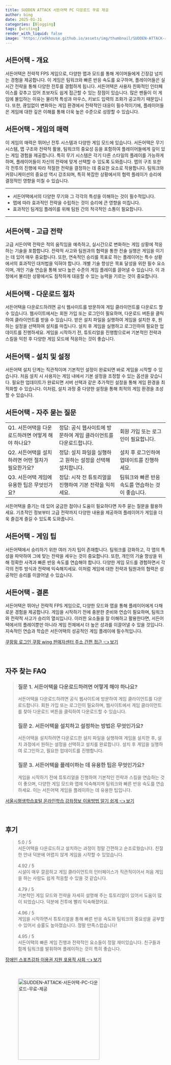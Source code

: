 ```yaml
---
title: SUDDEN ATTACK 서든어택 PC 다운로드 무료 제공
author: bing
date: 2025-01-31
categories: [Blogging]
tags: [writing]
render_with_liquid: false
image: 'https://adkhouse.github.io/assets/img/thumbnail/SUDDEN-ATTACK-서든어택-PC-다운로드-무료-제공.webp'
---
```



<h2 id='서든어택-개요'>서든어택 - 개요</h2>

<p>서든어택은 전략적 FPS 게임으로, 다양한 맵과 모드를 통해 게이머들에게 긴장감 넘치는 경험을 제공합니다. 이 게임은 팀워크와 빠른 반응 속도를 요구하며, 플레이어들은 실시간 전략을 통해 다양한 전투를 경험하게 됩니다. 서든어택은 사용자 친화적인 인터페이스를 갖추고 있어 초보자도 쉽게 접근할 수 있는 장점이 있습니다. 많은 팬들이 이 게임에 몰입하는 이유는 물리적 특성과 마우스, 키보드 입력의 조화가 공고하기 때문입니다. 또한, 끊임없이 변화하는 게임 환경에서 전략적인 대응이 필수적이기에, 플레이어들은 게임에 대한 깊은 이해를 통해 더욱 높은 수준으로 성장할 수 있습니다.</p>

<h2 id='서든어택-게임의-매력'>서든어택 - 게임의 매력</h2>

<p>이 게임의 매력은 뛰어난 전투 시스템과 다양한 게임 모드에 있습니다. 서든어택은 무기 시스템, 맵 구조와 전략적 활용, 팀워크의 중요성 등을 포함하여 플레이어들에게 깊이 있는 게임 경험을 제공합니다. 특히 무기 시스템은 각기 다른 스타일의 플레이를 가능하게 하며, 플레이어들이 자신의 전략에 맞게 선택할 수 있도록 도와줍니다. 맵의 구조 또한 각 전투의 진행에 따라 적절한 전략을 결정하는 데 중요한 요소로 작용합니다. 팀워크와 커뮤니케이션의 중요성 역시 강조되며, 특히 복잡한 상황에서의 협력 플레이가 승리에 결정적인 영향을 미칠 수 있습니다.</p>

<hr />

<ul>
    <li>서든어택에서의 다양한 무기와 그 각각의 특성을 이해하는 것이 필수적입니다.</li>
    <li>맵에 따라 효과적인 전략을 수립하는 것이 승리에 큰 영향을 미칩니다.</li>
    <li>효과적인 팀게임 플레이를 위해 팀원 간의 적극적인 소통이 필요합니다.</li>
</ul>

<hr />

<h2 id='서든어택-고급전략'>서든어택 - 고급 전략</h2>

<p>고급 서든어택 전략은 적의 움직임을 예측하고, 실시간으로 변화하는 게임 상황에 적응하는 기술을 포함합니다. 전략적 사고와 팀원과의 협력을 통한 전술 실행은 게임을 이기는 데 있어 매우 중요합니다. 또한, 연속적인 승리를 목표로 하는 플레이어는 특수 상황에서의 효과적인 대처법을 익혀야 합니다. 개별 기술 향상은 목표 달성을 위한 필수 요소이며, 개인 기술 연습을 통해 보다 높은 수준의 게임 플레이를 끌어낼 수 있습니다. 이 과정에서 불리한 상황에서도 침착하게 대응할 수 있는 능력을 기르는 것이 중요합니다.</p>

<h2 id='서든어택-다운로드-절차'>서든어택 - 다운로드 절차</h2>

<p>서든어택을 다운로드하려면 공식 웹사이트를 방문하여 게임 클라이언트를 다운로드 할 수 있습니다. 웹사이트에서는 회원 가입 또는 로그인이 필요하며, 다운로드 버튼을 클릭하여 클라이언트를 받을 수 있습니다. 받은 설치 파일을 실행하여 게임을 설치한 후, 원하는 설정을 선택하여 설치를 마칩니다. 설치 후 게임을 실행하고 로그인하여 필요한 업데이트를 진행하세요. 게임을 시작하기 전, 튜토리얼을 진행함으로써 기본적인 전략과 스킬을 익힌 후 다양한 게임 모드에 적응하는 것이 좋습니다.</p>

<h2 id='서든어택-설치-및-설정'>서든어택 - 설치 및 설정</h2>

<p>서든어택 설치 단계는 직관적이며 기본적인 설정이 완료되면 바로 게임을 시작할 수 있습니다. 처음 설치 시 사용자는 게임 내에서 기본 설정을 조정할 수 있는 옵션을 갖습니다. 필요한 업데이트가 완료되면 서버 선택과 같은 추가적인 설정을 통해 게임 환경을 최적화할 수 있습니다. 이처럼, 설치 과정 중 다양한 설정을 통해 최적의 게임 환경을 조성할 수 있습니다.</p>

<h2 id='서든어택-자주-묻는-질문'>서든어택 - 자주 묻는 질문</h2>

<table>
    <tr>
        <td>Q1. 서든어택을 다운로드하려면 어떻게 해야 하나요?</td>
        <td>정답: 공식 웹사이트에 방문하여 게임 클라이언트를 다운로드합니다.</td>
        <td>회원 가입 또는 로그인이 필요합니다.</td>
    </tr>
    <tr>
        <td>Q2. 서든어택을 설치하려면 어떤 절차가 필요한가요?</td>
        <td>정답: 설치 파일을 실행하고 원하는 설정을 선택해 설치합니다.</td>
        <td>설치 후 로그인하여 업데이트를 진행하세요.</td>
    </tr>
    <tr>
        <td>Q3. 서든어택 게임에 유용한 팁은 무엇인가요?</td>
        <td>정답: 시작 전 튜토리얼을 진행하여 기본 전략을 익히세요.</td>
        <td>팀워크와 빠른 반응 속도를 연습하는 것이 좋습니다.</td>
    </tr>
</table>

<p>서든어택을 즐기는 데 있어 궁금한 점이나 도움이 필요하다면 자주 묻는 질문을 활용하세요. 기초적인 정보부터 고급 전략까지 다양한 내용을 제공하여 플레이어가 게임을 더욱 즐겁게 즐길 수 있도록 도와줍니다.</p>

<h2 id='서든어택-게임-팁'>서든어택 - 게임 팁</h2>

<p>서든어택에서 승리하기 위한 여러 가지 팁이 존재합니다. 팀워크를 강화하고, 각 맵의 특성을 파악하여 그에 맞는 전략을 세우는 것이 중요합니다. 또한, 개인의 기술 향상을 위해 정확한 사격과 빠른 반응 속도를 연습해야 합니다. 다양한 게임 모드를 경험하면서 각각의 전투 방식과 전략에 익숙해지세요. 이처럼 게임에 대한 전략과 팀원과의 협력은 성공적인 승리를 이끌어낼 수 있습니다.</p>

<h2 id='서든어택-결론'>서든어택 - 결론</h2>

<p>서든어택은 뛰어난 전략적 FPS 게임으로, 다양한 모드와 맵을 통해 플레이어에게 다채로운 경험을 제공합니다. 게임을 시작하기 전에 충분한 준비와 연습이 필요하며, 팀워크와 전략적 사고가 승리의 열쇠입니다. 이러한 요소들을 잘 이해하고 활용한다면, 서든어택에서의 플레이뿐만 아니라 게임 전체에서 더 높은 성과를 이끌어낼 수 있을 것입니다. 지속적인 연습과 학습은 서든어택의 성공적인 게임 플레이에 필수적입니다.</p>


<p><a class="click-button" title="쿠팡윙 로그인 쿠팡 wing 판매자센터 주소 간편 접근" href="https://adkhouse.github.io/posts/%EC%BF%A0%ED%8C%A1%EC%9C%99-%EB%A1%9C%EA%B7%B8%EC%9D%B8-%EC%BF%A0%ED%8C%A1-wing-%ED%8C%90%EB%A7%A4%EC%9E%90%EC%84%BC%ED%84%B0-%EC%A3%BC%EC%86%8C-%EA%B0%84%ED%8E%B8-%EC%A0%91%EA%B7%BC/" rel="dofollow">쿠팡윙 로그인 쿠팡 wing 판매자센터 주소 간편 접근 👈 보기</a></p><br>
<h2 id='자주_찾는_FAQ'>자주 찾는 FAQ</h2>
<div itemscope="" itemtype="https://schema.org/FAQPage">
<blockquote>
<div itemscope="" itemprop="mainEntity" itemtype="https://schema.org/Question">
<h3 itemprop="name">질문 1. 서든어택을 다운로드하려면 어떻게 해야 하나요?</h3>
<div itemscope="" itemprop="acceptedAnswer" itemtype="https://schema.org/Answer">
<span itemprop="text">
<p>서든어택을 다운로드하려면 공식 웹사이트에 방문하여 게임 클라이언트를 다운로드합니다. 회원 가입 또는 로그인이 필요하며, 웹사이트에서 게임 클라이언트를 찾아 다운로드 버튼을 클릭하여 다운로드할 수 있습니다.</p>
</span>
</div>
</div>
<div itemscope="" itemprop="mainEntity" itemtype="https://schema.org/Question">
<h3 itemprop="name">질문 2. 서든어택을 설치하고 설정하는 방법은 무엇인가요?</h3>
<div itemscope="" itemprop="acceptedAnswer" itemtype="https://schema.org/Answer">
<span itemprop="text">
<p>서든어택을 설치하려면 다운로드한 설치 파일을 실행하여 게임을 설치한 후, 설치 과정에서 원하는 설정을 선택하고 설치를 완료합니다. 설치 후 게임을 실행하여 로그인하고, 필요한 업데이트를 진행합니다.</p>
</span>
</div>
</div>
<div itemscope="" itemprop="mainEntity" itemtype="https://schema.org/Question">
<h3 itemprop="name">질문 3. 서든어택을 플레이하는 데 유용한 팁은 무엇인가요?</h3>
<div itemscope="" itemprop="acceptedAnswer" itemtype="https://schema.org/Answer">
<span itemprop="text">
<p>게임을 시작하기 전에 튜토리얼을 진행하여 기본적인 전략과 스킬을 연습하는 것이 좋으며, 다양한 게임 모드와 맵에 익숙해지며 팀워크와 빠른 반응 속도를 연습하세요. 이는 서든어택 게임을 플레이하는 데 유용한 팁입니다.</p>
</span>
</div>
</div>
</blockquote>
</div>
<p><a class="click-button" title="서울시평생학습포털 온라인학습 강좌정보 이용방법 알기 쉽게" href="https://adkhouse.github.io/posts/%EC%84%9C%EC%9A%B8%EC%8B%9C%ED%8F%89%EC%83%9D%ED%95%99%EC%8A%B5%ED%8F%AC%ED%84%B8-%EC%98%A8%EB%9D%BC%EC%9D%B8%ED%95%99%EC%8A%B5-%EA%B0%95%EC%A2%8C%EC%A0%95%EB%B3%B4-%EC%9D%B4%EC%9A%A9%EB%B0%A9%EB%B2%95-%EC%95%8C%EA%B8%B0-%EC%89%BD%EA%B2%8C/" rel="dofollow">서울시평생학습포털 온라인학습 강좌정보 이용방법 알기 쉽게 👈 보기</a></p><br>
<h2 id='후기'>후기</h2>
<div itemscope itemtype="https://schema.org/Product">
  <blockquote>
  <div itemprop="review" itemscope itemtype="https://schema.org/Review">
      <div itemprop="reviewRating" itemscope itemtype="https://schema.org/Rating"> <span itemprop="ratingValue">5.0</span> / <span itemprop="bestRating">5</span> </div>
      <span itemprop="reviewBody">서든어택을 다운로드하고 설치하는 과정이 정말 간편하고 순조로웠습니다. 친절한 안내 덕분에 어렵지 않게 게임을 시작할 수 있었습니다.</span>
  </div>
  <br>
  <div itemprop="review" itemscope itemtype="https://schema.org/Review">
      <div itemprop="reviewRating" itemscope itemtype="https://schema.org/Rating"> <span itemprop="ratingValue">4.92</span> / <span itemprop="bestRating">5</span> </div>
      <span itemprop="reviewBody">시설이 매우 깔끔하고 게임 클라이언트의 인터페이스가 직관적이어서 처음 게임을 하는 사람도 쉽게 적응할 수 있을 것 같습니다.</span>
  </div>
  <br>
  <div itemprop="review" itemscope itemtype="https://schema.org/Review">
      <div itemprop="reviewRating" itemscope itemtype="https://schema.org/Rating"> <span itemprop="ratingValue">4.79</span> / <span itemprop="bestRating">5</span> </div>
      <span itemprop="reviewBody">기본적인 게임 모드와 전략을 자세히 설명해 주는 튜토리얼이 있어서 도움이 많이 되었습니다. 덕분에 전투에 빨리 익숙해졌어요.</span>
  </div>
  <br>
  <div itemprop="review" itemscope itemtype="https://schema.org/Review">
      <div itemprop="reviewRating" itemscope itemtype="https://schema.org/Rating"> <span itemprop="ratingValue">4.96</span> / <span itemprop="bestRating">5</span> </div>
      <span itemprop="reviewBody">게임을 시작하면서 튜토리얼을 통해 빠른 반응 속도와 팀워크의 중요성을 공부할 수 있어서 승률도 높아졌습니다. 정말 만족스럽습니다!</span>
  </div>
  <br>
  <div itemprop="review" itemscope itemtype="https://schema.org/Review">
      <div itemprop="reviewRating" itemscope itemtype="https://schema.org/Rating"> <span itemprop="ratingValue">4.95</span> / <span itemprop="bestRating">5</span> </div>
      <span itemprop="reviewBody">서든어택의 빠른 게임 진행과 전략적인 요소들이 정말 재미있습니다. 친구들과 함께 팀워크를 발휘하며 플레이하는 것이 특히 좋습니다.</span>
  </div>
  </blockquote>
</div>
<p><a class="click-button" title="장애인 스포츠강좌 이용권 지원 포용적 사회" href="https://adkhouse.github.io/posts/%EC%9E%A5%EC%95%A0%EC%9D%B8-%EC%8A%A4%ED%8F%AC%EC%B8%A0%EA%B0%95%EC%A2%8C-%EC%9D%B4%EC%9A%A9%EA%B6%8C-%EC%A7%80%EC%9B%90-%ED%8F%AC%EC%9A%A9%EC%A0%81-%EC%82%AC%ED%9A%8C/" rel="dofollow">장애인 스포츠강좌 이용권 지원 포용적 사회 👈 보기</a></p><br>
<figure class="image"><img src="https://adkhouse.github.io/assets/img/thumbnail/SUDDEN-ATTACK-서든어택-PC-다운로드-무료-제공.webp" alt="SUDDEN-ATTACK-서든어택-PC-다운로드-무료-제공" width="256" height="256"></figure>